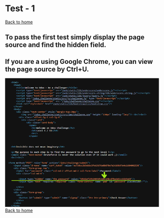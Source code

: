 # Test - 1  
[Back to home](../readme.md)  
## To pass the first test simply display the page source and find the hidden field.  
## If you are a using Google Chrome, you can view the page source by Ctrl+U.  
![Test 1 Password](./img/test1-01.png)  
[Back to home](../readme.md)  
